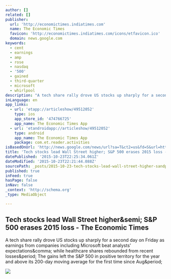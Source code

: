 ```yaml
---
author: []
related: []
publisher:
  url: 'http://economictimes.indiatimes.com'
  name: The Economic Times
  favicon: 'http://economictimes.indiatimes.com/icons/etfavicon.ico'
  domain: news.google.com
keywords:
  - cent
  - earnings
  - amp
  - rose
  - nasdaq
  - '500'
  - gained
  - third-quarter
  - microsoft
  - whirlpool
description: "A tech share rally drove US stocks up sharply for a second day on Friday as earnings from companies including Microsoft beat analysts' expectations, while healthcare shares rebounded from recent losses. The gains left the S&P 500 in positive territory for the year and above its 200-day moving average for the first time since Aug."
inLanguage: en
app_links:
  - url: 'etapp://articleshow/49512052'
    type: ios
    app_store_id: '474766725'
    app_name: The Economic Times App
  - url: 'etandroidapp://articleshow/49512052'
    type: android
    app_name: The Economic Times App
    package: com.et.reader.activities
isBasedOnUrl: 'http://news.google.com/news/url?sa=T&ct2=us&fd=S&url=http://economictimes.indiatimes.com/markets/stocks/news/tech-stocks-lead-wall-street-higher-sp-500-erases-2015-loss/articleshow/49512052.cms&cid=52778976515942&ei=pLIqVuHBM8zLefDApKgH&usg=AFQjCNFFYN6iUmz4FbaOxp6AikaxRMPatA'
title: 'Tech stocks lead Wall Street higher; S&P 500 erases 2015 loss - The Economic Times'
datePublished: '2015-10-23T22:25:34.061Z'
dateModified: '2015-10-23T22:21:44.088Z'
sourcePath: _posts/2015-10-23-tech-stocks-lead-wall-street-higher-sandp-500-erases-2015-los.md
published: true
inFeed: true
hasPage: false
inNav: false
_context: 'http://schema.org'
_type: MediaObject

---
```

<article style=""><h1>Tech stocks lead Wall Street higher&amp;semi; S&amp;P 500 erases 2015 loss - The Economic Times</h1><p>A tech share rally drove US stocks up sharply for a second day on Friday as earnings from companies including Microsoft beat analysts' expectations&amp;comma; while healthcare shares rebounded from recent losses&amp;period; The gains left the S&amp;P 500 in positive territory for the year and above its 200-day moving average for the first time since Aug&amp;period;</p><img src="http://economictimes.indiatimes.com/thumb/msid-49512056,width-600,resizemode-4/tech-stocks-lead-wall-street-higher-sp-500-erases-2015-loss.jpg" /></article>